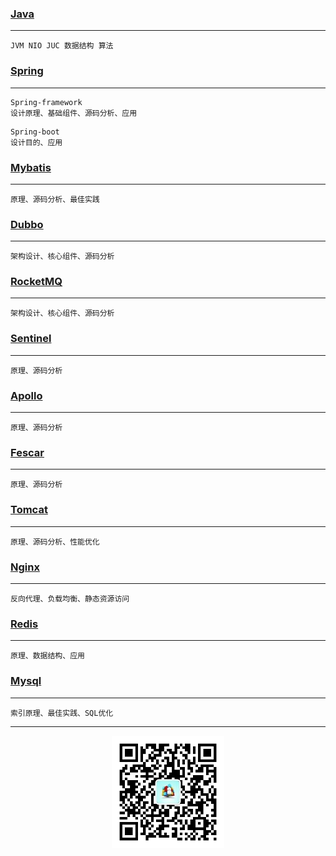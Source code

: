 ### [Java](https://github.com/middleware-tech/blog/wiki/Java)
***
```
JVM NIO JUC 数据结构 算法
```

### [Spring](https://github.com/middleware-tech/blog/wiki/Spring)
***
```
Spring-framework
设计原理、基础组件、源码分析、应用
```
```
Spring-boot
设计目的、应用
```

### [Mybatis](https://github.com/middleware-tech/blog/wiki/Mybatis)
***
```
原理、源码分析、最佳实践
```

### [Dubbo](https://github.com/middleware-tech/blog/wiki/Dubbo)
***
```
架构设计、核心组件、源码分析
```

### [RocketMQ](https://github.com/middleware-tech/blog/wiki/RocketMQ)
***
```
架构设计、核心组件、源码分析
```

### [Sentinel](https://github.com/middleware-tech/blog/wiki/Sentinel)
***
```
原理、源码分析
```

### [Apollo](https://github.com/middleware-tech/blog/wiki/Apollo)
***
```
原理、源码分析
```

### [Fescar](https://github.com/middleware-tech/blog/wiki/Fescar)
***
```
原理、源码分析
```

### [Tomcat](https://github.com/middleware-tech/blog/wiki/Tomcat)
***
```
原理、源码分析、性能优化
```

### [Nginx](https://github.com/middleware-tech/blog/wiki/Nginx)
***
```
反向代理、负载均衡、静态资源访问
```

### [Redis](https://github.com/middleware-tech/blog/wiki/Redis)
***
```
原理、数据结构、应用
```

### [Mysql](https://github.com/middleware-tech/blog/wiki/Mysql)
***
```
索引原理、最佳实践、SQL优化
```



***
<div align=center>
  <img width = '180' height ='180' src ="https://github.com/middleware-tech/blog/blob/master/resource/img/weixinma.jpg"/>
</div>

